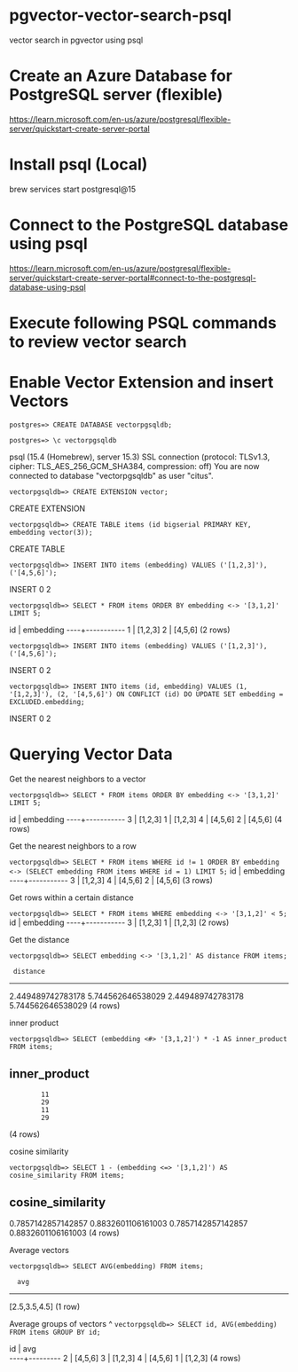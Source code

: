 # pgvector-vector-search-psql

vector search in pgvector using psql


# Create an Azure Database for PostgreSQL server (flexible)

https://learn.microsoft.com/en-us/azure/postgresql/flexible-server/quickstart-create-server-portal

# Install psql (Local) 

brew services start postgresql@15

# Connect to the PostgreSQL database using psql 

https://learn.microsoft.com/en-us/azure/postgresql/flexible-server/quickstart-create-server-portal#connect-to-the-postgresql-database-using-psql


# Execute following PSQL commands to review vector search 


# Enable Vector Extension and insert Vectors

`postgres=> CREATE DATABASE vectorpgsqldb;`

`postgres=> \c vectorpgsqldb`

psql (15.4 (Homebrew), server 15.3)
SSL connection (protocol: TLSv1.3, cipher: TLS_AES_256_GCM_SHA384, compression: off)
You are now connected to database "vectorpgsqldb" as user "citus".

`vectorpgsqldb=> CREATE EXTENSION vector;`

CREATE EXTENSION

`vectorpgsqldb=> CREATE TABLE items (id bigserial PRIMARY KEY, embedding vector(3));`

CREATE TABLE

`vectorpgsqldb=> INSERT INTO items (embedding) VALUES ('[1,2,3]'), ('[4,5,6]');`

INSERT 0 2

`vectorpgsqldb=> SELECT * FROM items ORDER BY embedding <-> '[3,1,2]' LIMIT 5;`

 id | embedding 
----+-----------
  1 | [1,2,3]
  2 | [4,5,6]
(2 rows)

`vectorpgsqldb=> INSERT INTO items (embedding) VALUES ('[1,2,3]'), ('[4,5,6]');`

INSERT 0 2

`vectorpgsqldb=> INSERT INTO items (id, embedding) VALUES (1, '[1,2,3]'), (2, '[4,5,6]')
    ON CONFLICT (id) DO UPDATE SET embedding = EXCLUDED.embedding;`

INSERT 0 2


# Querying Vector Data

Get the nearest neighbors to a vector

`vectorpgsqldb=> SELECT * FROM items ORDER BY embedding <-> '[3,1,2]' LIMIT 5;`

 id | embedding 
----+-----------
  3 | [1,2,3]
  1 | [1,2,3]
  4 | [4,5,6]
  2 | [4,5,6]
(4 rows)

Get the nearest neighbors to a row

`vectorpgsqldb=> SELECT * FROM items WHERE id != 1 ORDER BY embedding <-> (SELECT embedding FROM items WHERE id = 1) LIMIT 5;`
 id | embedding 
----+-----------
  3 | [1,2,3]
  4 | [4,5,6]
  2 | [4,5,6]
(3 rows)


Get rows within a certain distance

`vectorpgsqldb=> SELECT * FROM items WHERE embedding <-> '[3,1,2]' < 5;`
 id | embedding 
----+-----------
  3 | [1,2,3]
  1 | [1,2,3]
(2 rows)

Get the distance

`vectorpgsqldb=> SELECT embedding <-> '[3,1,2]' AS distance FROM items;`

     distance      
-------------------
 2.449489742783178
 5.744562646538029
 2.449489742783178
 5.744562646538029
(4 rows)


inner product

`vectorpgsqldb=> SELECT (embedding <#> '[3,1,2]') * -1 AS inner_product FROM items;`

 inner_product 
---------------
            11
            29
            11
            29
(4 rows)

cosine similarity

`vectorpgsqldb=> SELECT 1 - (embedding <=> '[3,1,2]') AS cosine_similarity FROM items;`

 cosine_similarity  
--------------------
 0.7857142857142857
 0.8832601106161003
 0.7857142857142857
 0.8832601106161003
(4 rows)

Average vectors

`vectorpgsqldb=> SELECT AVG(embedding) FROM items;`

      avg      
---------------
 [2.5,3.5,4.5]
(1 row)

Average groups of vectors
               ^
`vectorpgsqldb=> SELECT id, AVG(embedding) FROM items GROUP BY id;`

 id |   avg   
----+---------
  2 | [4,5,6]
  3 | [1,2,3]
  4 | [4,5,6]
  1 | [1,2,3]
(4 rows)

